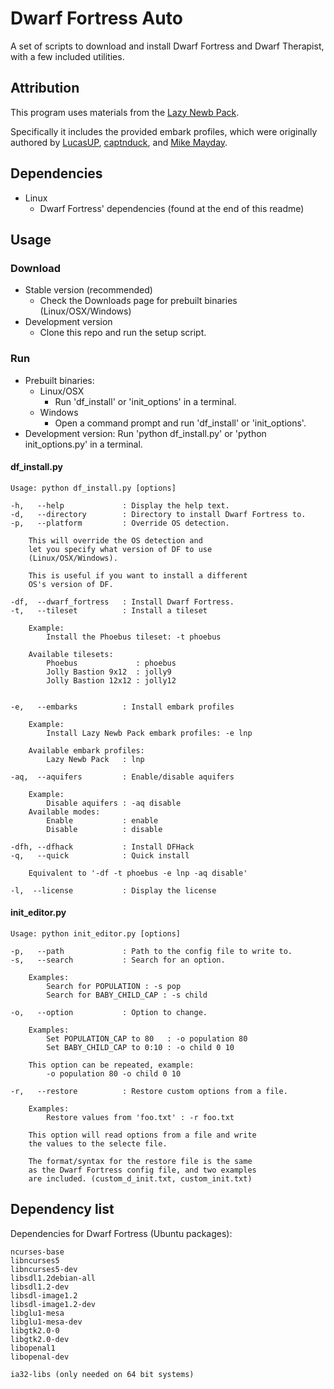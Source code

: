 Dwarf Fortress Auto
===================

A set of scripts to download and install Dwarf Fortress and
Dwarf Therapist, with a few included utilities.

## Attribution

This program uses materials from the
[Lazy Newb Pack](http://www.bay12forums.com/smf/index.php?topic=59026.0).

Specifically it includes the provided embark profiles, which
were originally authored by
[LucasUP](http://www.funkybomp.com/),
[captnduck](https://www.youtube.com/user/captnduck), and
[Mike Mayday](http://mayday.w.staszic.waw.pl/df.php).


## Dependencies

- Linux
    - Dwarf Fortress' dependencies (found at the end of this readme)

## Usage
### Download

- Stable version (recommended)
    - Check the Downloads page for prebuilt binaries (Linux/OSX/Windows)
- Development version
    - Clone this repo and run the setup script.

### Run

- Prebuilt binaries:
    - Linux/OSX
        - Run 'df_install' or 'init_options' in a terminal.
    - Windows
        - Open a command prompt and run 'df_install' or 'init_options'.
- Development version:
    Run 'python df_install.py' or 'python init_options.py' in a terminal.

#### df\_install.py
    Usage: python df_install.py [options]

    -h,   --help             : Display the help text.
    -d,   --directory        : Directory to install Dwarf Fortress to.
    -p,   --platform         : Override OS detection.

        This will override the OS detection and
        let you specify what version of DF to use
        (Linux/OSX/Windows).

        This is useful if you want to install a different
        OS's version of DF.

    -df,  --dwarf_fortress   : Install Dwarf Fortress.
    -t,   --tileset          : Install a tileset

        Example:
            Install the Phoebus tileset: -t phoebus

        Available tilesets:
            Phoebus             : phoebus
            Jolly Bastion 9x12  : jolly9
            Jolly Bastion 12x12 : jolly12


    -e,   --embarks          : Install embark profiles

        Example:
            Install Lazy Newb Pack embark profiles: -e lnp

        Available embark profiles:
            Lazy Newb Pack   : lnp

    -aq,  --aquifers         : Enable/disable aquifers

        Example:
            Disable aquifers : -aq disable
        Available modes:
            Enable           : enable
            Disable          : disable

    -dfh, --dfhack           : Install DFHack
    -q,   --quick            : Quick install

        Equivalent to '-df -t phoebus -e lnp -aq disable'

    -l,  --license           : Display the license


#### init\_editor.py
    Usage: python init_editor.py [options]

    -p,   --path             : Path to the config file to write to.
    -s,   --search           : Search for an option.

        Examples:
            Search for POPULATION : -s pop
            Search for BABY_CHILD_CAP : -s child

    -o,   --option           : Option to change.

        Examples:
            Set POPULATION_CAP to 80   : -o population 80
            Set BABY_CHILD_CAP to 0:10 : -o child 0 10

        This option can be repeated, example:
            -o population 80 -o child 0 10

    -r,   --restore          : Restore custom options from a file.

        Examples:
            Restore values from 'foo.txt' : -r foo.txt

        This option will read options from a file and write
        the values to the selecte file.

        The format/syntax for the restore file is the same
        as the Dwarf Fortress config file, and two examples
        are included. (custom_d_init.txt, custom_init.txt)


## Dependency list
Dependencies for Dwarf Fortress (Ubuntu packages):

    ncurses-base
    libncurses5
    libncurses5-dev
    libsdl1.2debian-all
    libsdl1.2-dev
    libsdl-image1.2
    libsdl-image1.2-dev
    libglu1-mesa
    libglu1-mesa-dev
    libgtk2.0-0
    libgtk2.0-dev
    libopenal1
    libopenal-dev

    ia32-libs (only needed on 64 bit systems)
